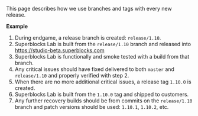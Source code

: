 This page describes how we use branches and tags with every new release.

**Example**

1. During endgame, a release branch is created: `release/1.10`.
2. Superblocks Lab is built from the `release/1.10` branch and released into https://studio-beta.superblocks.com
2. Superblocks Lab is functionally and smoke tested with a build from that branch.
3. Any critical issues should have fixed delivered to both `master` and `release/1.10` and properly verified with step 2.
4. When there are no more additional critical issues, a release tag `1.10.0` is created.
5. Superblocks Lab is built from the `1.10.0` tag and shipped to customers.
6. Any further recovery builds should be from commits on the `release/1.10` branch and patch versions should be used: `1.10.1`, `1.10.2`, etc.
